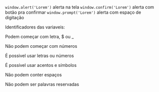 `window.alert('Lorem')` alerta na tela
`window.confirm('Lorem')` alerta com botão pra confirmar
`window.prompt('Lorem')` alerta com espaço de digitação

Identificadores das variaveis:

Podem começar com letra, $ ou _

Não podem começar com números

É possivel usar letras ou números

É possível usar acentos e símbolos

Não podem conter espaços

Não podem ser palavras reservadas